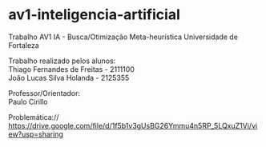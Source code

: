# av1-inteligencia-artificial
Trabalho AV1 IA - Busca/Otimização Meta-heurística
Universidade de Fortaleza

Trabalho realizado pelos alunos:   
Thiago Fernandes de Freitas - 2111100   
João Lucas Silva Holanda - 2125355

Professor/Orientador:   
Paulo Cirillo

Problemática:// 
https://drive.google.com/file/d/1f5b1v3gUsBG26Ymmu4n5RP_5LQxuZ1Vi/view?usp=sharing

